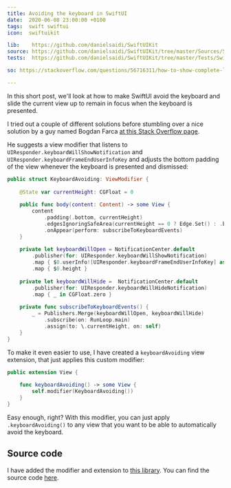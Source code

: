 ```yaml
---
title: Avoiding the keyboard in SwiftUI
date:  2020-06-08 23:00:00 +0100
tags:  swift swiftui
icon:  swiftuikit

lib:    https://github.com/danielsaidi/SwiftUIKit
source: https://github.com/danielsaidi/SwiftUIKit/tree/master/Sources/SwiftUIKit/Keyboard
tests:  https://github.com/danielsaidi/SwiftUIKit/tree/master/Tests/SwiftUIKitTests/Keyboard

so: https://stackoverflow.com/questions/56716311/how-to-show-complete-list-when-keyboard-is-showing-up-in-swiftui

---
```


In this short post, we'll look at how to make SwiftUI avoid the keyboard and slide the current view up to remain in focus when the keyboard is presented.

I tried out a couple of different solutions before stumbling over a nice solution by a guy named Bogdan Farca [at this Stack Overflow page]({{page.so}}).

He suggests a view modifier that listens to `UIResponder.keyboardWillShowNotification` and `UIResponder.keyboardFrameEndUserInfoKey` and adjusts the bottom padding of the view whenever the keyboard is presented and dismissed:

```swift
public struct KeyboardAvoiding: ViewModifier {
    
    @State var currentHeight: CGFloat = 0
    
    public func body(content: Content) -> some View {
        content
            .padding(.bottom, currentHeight)
            .edgesIgnoringSafeArea(currentHeight == 0 ? Edge.Set() : .bottom)
            .onAppear(perform: subscribeToKeyboardEvents)
    }
    
    private let keyboardWillOpen = NotificationCenter.default
        .publisher(for: UIResponder.keyboardWillShowNotification)
        .map { $0.userInfo![UIResponder.keyboardFrameEndUserInfoKey] as? CGRect ?? .zero }
        .map { $0.height }
    
    private let keyboardWillHide =  NotificationCenter.default
        .publisher(for: UIResponder.keyboardWillHideNotification)
        .map { _ in CGFloat.zero }
    
    private func subscribeToKeyboardEvents() {
        _ = Publishers.Merge(keyboardWillOpen, keyboardWillHide)
            .subscribe(on: RunLoop.main)
            .assign(to: \.currentHeight, on: self)
    }
}
```

To make it even easier to use, I have created a `keyboardAvoiding` view extension, that just applies this custom modifier:

```swift
public extension View {
    
    func keyboardAvoiding() -> some View {
        self.modifier(KeyboardAvoiding())
    }
}
```

Easy enough, right? With this modifier, you can just apply `.keyboardAvoiding()` to any view that you want to be able to automatically avoid the keyboard.


## Source code

I have added the modifier and extension to [this library]({{page.lib}}). You can find the source code [here]({{page.source}}).